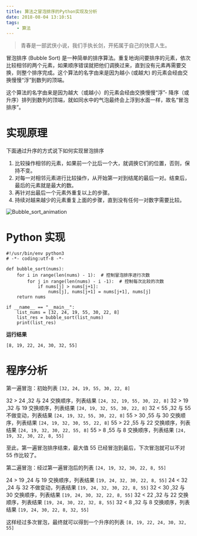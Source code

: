 ```yaml
---
title: 算法之冒泡排序的Python实现及分析
date: 2018-08-04 13:10:51
tags: 
    - 算法
---
```


> 青春是一部武侠小说，我们手执长剑，开拓属于自己的快意人生。

冒泡排序 (Bubble Sort) 是一种简单的排序算法。重复地询问要排序的元素，依次比较相邻的两个元素，如果顺序错误就把他们调换过来，直到没有元素再需要交换，则整个排序完成。这个算法的名字由来是因为越小 (或越大) 的元素会经由交换慢慢“浮”到数列的顶端。

<!-- more -->

这个算法的名字由来是因为越大（或越小）的元素会经由交换慢慢“浮”- 降序（或升序）排列到数列的顶端，就如同水中的气泡最终会上浮到水面一样，故名“冒泡排序”。

# 实现原理

下面通过升序的方式说下如何实现冒泡排序

1. 比较操作相邻的元素，如果前一个比后一个大，就调换它们的位置，否则，保持不变。
2. 对每一对相邻元素进行比较操作，从开始第一对到结尾的最后一对。结束后，最后的元素就是最大的数。
3. 再针对出最后一个元素外重复以上的步骤。
4. 持续对越来越少的元素重复上面的步骤，直到没有任何一对数字需要比较。

![Bubble_sort_animation](/img/201808/bubble/Bubble_sort_animation.gif)

# Python 实现

```
#!/usr/bin/env python3
# -*- coding:utf-8 -*-

def bubble_sort(nums):
    for i in range(len(nums) - 1):  # 控制冒泡排序进行次数
        for j in range(len(nums) - i -1):  # 控制每次比较的次数
            if nums[j] > nums[j+1]:
                nums[j], nums[j+1] = nums[j+1], nums[j]
    return nums

if __name__ == "__main__":
    list_nums = [32, 24, 19, 55, 30, 22, 8]
    list_res = bubble_sort(list_nums)
    print(list_res)
```

**运行结果**

```
[8, 19, 22, 24, 30, 32, 55]
```

# 程序分析

第一遍冒泡：初始列表 `[32, 24, 19, 55, 30, 22, 8]`

32 > 24 ,32 与 24 交换顺序，列表结果 `[24, 32, 19, 55, 30, 22, 8]`
32 > 19 ,32 与 19 交换顺序，列表结果 `[24, 19, 32, 55, 30, 22, 8]`
32 < 55 ,32 与 55 不做变动，列表结果 `[24, 19, 32, 55, 30, 22, 8]`
55 > 30 ,55 与 30 交换顺序，列表结果 `[24, 19, 32, 30, 55, 22, 8]`
55 > 22 ,55 与 22 交换顺序，列表结果 `[24, 19, 32, 30, 22, 55, 8]`
55 > 8   ,55 与 8   交换顺序，列表结果 `[24, 19, 32, 30, 22, 8, 55]`

至此，第一遍冒泡排序结束，最大值 55 已经冒泡到最后，下次冒泡就可以不对 55 作比较了。

第二遍冒泡：经过第一遍冒泡后的列表 `[24, 19, 32, 30, 22, 8, 55]`

24 > 19 ,24 与 19 交换顺序，列表结果 `[19, 24, 32, 30, 22, 8, 55]`
24 < 32 ,24 与 32 不做变动，列表结果 `[19, 24, 32, 30, 22, 8, 55]`
32 < 30 ,32 与 30 交换顺序，列表结果 `[19, 24, 30, 32, 22, 8, 55]`
32 < 22 ,32 与 22 交换顺序，列表结果 `[19, 24, 30, 22, 32, 8, 55]`
32 < 8 ,32 与 8 交换顺序，列表结果 `[19, 24, 30, 22, 8, 32, 55]`

这样经过多次冒泡，最终就可以得到一个升序的列表 `[8, 19, 22, 24, 30, 32, 55]`